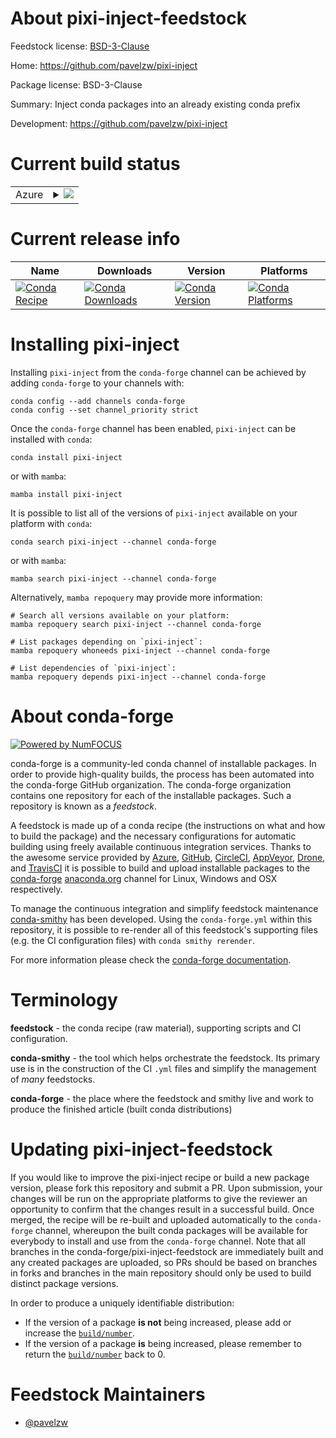 About pixi-inject-feedstock
===========================

Feedstock license: [BSD-3-Clause](https://github.com/conda-forge/pixi-inject-feedstock/blob/main/LICENSE.txt)

Home: https://github.com/pavelzw/pixi-inject

Package license: BSD-3-Clause

Summary: Inject conda packages into an already existing conda prefix

Development: https://github.com/pavelzw/pixi-inject

Current build status
====================


<table>
    
  <tr>
    <td>Azure</td>
    <td>
      <details>
        <summary>
          <a href="https://dev.azure.com/conda-forge/feedstock-builds/_build/latest?definitionId=24032&branchName=main">
            <img src="https://dev.azure.com/conda-forge/feedstock-builds/_apis/build/status/pixi-inject-feedstock?branchName=main">
          </a>
        </summary>
        <table>
          <thead><tr><th>Variant</th><th>Status</th></tr></thead>
          <tbody><tr>
              <td>linux_64</td>
              <td>
                <a href="https://dev.azure.com/conda-forge/feedstock-builds/_build/latest?definitionId=24032&branchName=main">
                  <img src="https://dev.azure.com/conda-forge/feedstock-builds/_apis/build/status/pixi-inject-feedstock?branchName=main&jobName=linux&configuration=linux%20linux_64_" alt="variant">
                </a>
              </td>
            </tr><tr>
              <td>linux_aarch64</td>
              <td>
                <a href="https://dev.azure.com/conda-forge/feedstock-builds/_build/latest?definitionId=24032&branchName=main">
                  <img src="https://dev.azure.com/conda-forge/feedstock-builds/_apis/build/status/pixi-inject-feedstock?branchName=main&jobName=linux&configuration=linux%20linux_aarch64_" alt="variant">
                </a>
              </td>
            </tr><tr>
              <td>linux_ppc64le</td>
              <td>
                <a href="https://dev.azure.com/conda-forge/feedstock-builds/_build/latest?definitionId=24032&branchName=main">
                  <img src="https://dev.azure.com/conda-forge/feedstock-builds/_apis/build/status/pixi-inject-feedstock?branchName=main&jobName=linux&configuration=linux%20linux_ppc64le_" alt="variant">
                </a>
              </td>
            </tr><tr>
              <td>osx_64</td>
              <td>
                <a href="https://dev.azure.com/conda-forge/feedstock-builds/_build/latest?definitionId=24032&branchName=main">
                  <img src="https://dev.azure.com/conda-forge/feedstock-builds/_apis/build/status/pixi-inject-feedstock?branchName=main&jobName=osx&configuration=osx%20osx_64_" alt="variant">
                </a>
              </td>
            </tr><tr>
              <td>osx_arm64</td>
              <td>
                <a href="https://dev.azure.com/conda-forge/feedstock-builds/_build/latest?definitionId=24032&branchName=main">
                  <img src="https://dev.azure.com/conda-forge/feedstock-builds/_apis/build/status/pixi-inject-feedstock?branchName=main&jobName=osx&configuration=osx%20osx_arm64_" alt="variant">
                </a>
              </td>
            </tr><tr>
              <td>win_64</td>
              <td>
                <a href="https://dev.azure.com/conda-forge/feedstock-builds/_build/latest?definitionId=24032&branchName=main">
                  <img src="https://dev.azure.com/conda-forge/feedstock-builds/_apis/build/status/pixi-inject-feedstock?branchName=main&jobName=win&configuration=win%20win_64_" alt="variant">
                </a>
              </td>
            </tr>
          </tbody>
        </table>
      </details>
    </td>
  </tr>
</table>

Current release info
====================

| Name | Downloads | Version | Platforms |
| --- | --- | --- | --- |
| [![Conda Recipe](https://img.shields.io/badge/recipe-pixi--inject-green.svg)](https://anaconda.org/conda-forge/pixi-inject) | [![Conda Downloads](https://img.shields.io/conda/dn/conda-forge/pixi-inject.svg)](https://anaconda.org/conda-forge/pixi-inject) | [![Conda Version](https://img.shields.io/conda/vn/conda-forge/pixi-inject.svg)](https://anaconda.org/conda-forge/pixi-inject) | [![Conda Platforms](https://img.shields.io/conda/pn/conda-forge/pixi-inject.svg)](https://anaconda.org/conda-forge/pixi-inject) |

Installing pixi-inject
======================

Installing `pixi-inject` from the `conda-forge` channel can be achieved by adding `conda-forge` to your channels with:

```
conda config --add channels conda-forge
conda config --set channel_priority strict
```

Once the `conda-forge` channel has been enabled, `pixi-inject` can be installed with `conda`:

```
conda install pixi-inject
```

or with `mamba`:

```
mamba install pixi-inject
```

It is possible to list all of the versions of `pixi-inject` available on your platform with `conda`:

```
conda search pixi-inject --channel conda-forge
```

or with `mamba`:

```
mamba search pixi-inject --channel conda-forge
```

Alternatively, `mamba repoquery` may provide more information:

```
# Search all versions available on your platform:
mamba repoquery search pixi-inject --channel conda-forge

# List packages depending on `pixi-inject`:
mamba repoquery whoneeds pixi-inject --channel conda-forge

# List dependencies of `pixi-inject`:
mamba repoquery depends pixi-inject --channel conda-forge
```


About conda-forge
=================

[![Powered by
NumFOCUS](https://img.shields.io/badge/powered%20by-NumFOCUS-orange.svg?style=flat&colorA=E1523D&colorB=007D8A)](https://numfocus.org)

conda-forge is a community-led conda channel of installable packages.
In order to provide high-quality builds, the process has been automated into the
conda-forge GitHub organization. The conda-forge organization contains one repository
for each of the installable packages. Such a repository is known as a *feedstock*.

A feedstock is made up of a conda recipe (the instructions on what and how to build
the package) and the necessary configurations for automatic building using freely
available continuous integration services. Thanks to the awesome service provided by
[Azure](https://azure.microsoft.com/en-us/services/devops/), [GitHub](https://github.com/),
[CircleCI](https://circleci.com/), [AppVeyor](https://www.appveyor.com/),
[Drone](https://cloud.drone.io/welcome), and [TravisCI](https://travis-ci.com/)
it is possible to build and upload installable packages to the
[conda-forge](https://anaconda.org/conda-forge) [anaconda.org](https://anaconda.org/)
channel for Linux, Windows and OSX respectively.

To manage the continuous integration and simplify feedstock maintenance
[conda-smithy](https://github.com/conda-forge/conda-smithy) has been developed.
Using the ``conda-forge.yml`` within this repository, it is possible to re-render all of
this feedstock's supporting files (e.g. the CI configuration files) with ``conda smithy rerender``.

For more information please check the [conda-forge documentation](https://conda-forge.org/docs/).

Terminology
===========

**feedstock** - the conda recipe (raw material), supporting scripts and CI configuration.

**conda-smithy** - the tool which helps orchestrate the feedstock.
                   Its primary use is in the construction of the CI ``.yml`` files
                   and simplify the management of *many* feedstocks.

**conda-forge** - the place where the feedstock and smithy live and work to
                  produce the finished article (built conda distributions)


Updating pixi-inject-feedstock
==============================

If you would like to improve the pixi-inject recipe or build a new
package version, please fork this repository and submit a PR. Upon submission,
your changes will be run on the appropriate platforms to give the reviewer an
opportunity to confirm that the changes result in a successful build. Once
merged, the recipe will be re-built and uploaded automatically to the
`conda-forge` channel, whereupon the built conda packages will be available for
everybody to install and use from the `conda-forge` channel.
Note that all branches in the conda-forge/pixi-inject-feedstock are
immediately built and any created packages are uploaded, so PRs should be based
on branches in forks and branches in the main repository should only be used to
build distinct package versions.

In order to produce a uniquely identifiable distribution:
 * If the version of a package **is not** being increased, please add or increase
   the [``build/number``](https://docs.conda.io/projects/conda-build/en/latest/resources/define-metadata.html#build-number-and-string).
 * If the version of a package **is** being increased, please remember to return
   the [``build/number``](https://docs.conda.io/projects/conda-build/en/latest/resources/define-metadata.html#build-number-and-string)
   back to 0.

Feedstock Maintainers
=====================

* [@pavelzw](https://github.com/pavelzw/)


<!-- dummy commit to enable rerendering -->

